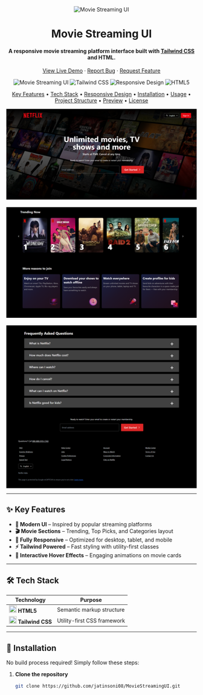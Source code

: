 <div align="center">
  <img src="https://img.icons8.com/fluency/96/movie-projector.png" 
       alt="Movie Streaming UI" width="150">
  <h1>Movie Streaming UI</h1>
  <h4>A responsive movie streaming platform interface built with 
      <a href="https://tailwindcss.com" target="_blank">Tailwind CSS</a> and HTML.</h4>

  <p>
    <a href="https://jatinsoni08.github.io/MovieStreamingUI/">View Live Demo</a> ·
    <a href="https://github.com/jatinsoni08/MovieStreamingUI/issues">Report Bug</a> ·
    <a href="https://github.com/jatinsoni08/MovieStreamingUI/issues">Request Feature</a>
  </p>

  <p>
    <img src="https://img.shields.io/badge/Movie-Streaming-blue?style=for-the-badge&logo=netflix" alt="Movie Streaming UI">
    <img src="https://img.shields.io/badge/Tailwind-CSS-38B2AC?style=for-the-badge&logo=tailwind-css" alt="Tailwind CSS">
    <img src="https://img.shields.io/badge/Design-Responsive-green?style=for-the-badge" alt="Responsive Design">
    <img src="https://img.shields.io/badge/HTML5-E34F26?style=for-the-badge&logo=html5&logoColor=white" alt="HTML5">
  </p>

  <p>
    <a href="#key-features">Key Features</a> •
    <a href="#tech-stack">Tech Stack</a> •
    <a href="#responsive-design">Responsive Design</a> •
    <a href="#installation">Installation</a> •
    <a href="#usage">Usage</a> •
    <a href="#project-structure">Project Structure</a> •
    <a href="#preview">Preview</a> •
    <a href="#license">License</a>
  </p>

  <div style="display: flex; justify-content: center; gap: 20px; flex-wrap: wrap;">
    <img src="Netfliximg1.png" alt="Movie Streaming UI Preview 1" width="600">
    <img src="Netfliximg2.png" alt="Movie Streaming UI Preview 2" width="600">
    <img src="Netfliximg3.png" alt="Movie Streaming UI Preview 3" width="600">
  </div>
</div>

---

## ✨ Key Features

- **🎨 Modern UI** – Inspired by popular streaming platforms  
- **🎬 Movie Sections** – Trending, Top Picks, and Categories layout  
- **📱 Fully Responsive** – Optimized for desktop, tablet, and mobile  
- **⚡ Tailwind Powered** – Fast styling with utility-first classes  
- **🌈 Interactive Hover Effects** – Engaging animations on movie cards  

---

## 🛠️ Tech Stack

| Technology | Purpose |
|------------|---------|
| <img src="https://cdn.worldvectorlogo.com/logos/html-1.svg" width="20" height="20"> **HTML5** | Semantic markup structure |
| <img src="https://cdn.worldvectorlogo.com/logos/tailwind-css-2.svg" width="20" height="20"> **Tailwind CSS** | Utility-first CSS framework |

---

## 🚀 Installation

No build process required! Simply follow these steps:

1. **Clone the repository**
   ```bash
   git clone https://github.com/jatinsoni08/MovieStreamingUI.git
